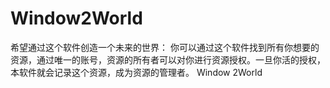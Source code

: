Window2World
============
希望通过这个软件创造一个未来的世界：
你可以通过这个软件找到所有你想要的资源，通过唯一的账号，资源的所有者可以对你进行资源授权。一旦你活的授权，本软件就会记录这个资源，成为资源的管理者。
Window 2World
